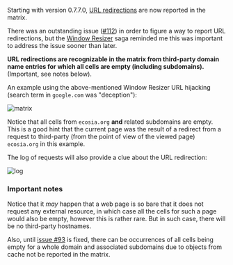 Starting with version 0.7.7.0, [URL redirections](http://en.wikipedia.org/wiki/URL_redirection) are now reported in the matrix.

There was an outstanding issue ([#112](/gorhill/httpswitchboard/issues/112)) in order to figure a way to report URL redirections, but the [Window Resizer](http://chrisbalt.com/blog/2013/12/20/link-hijacking-through-chrome-extensions-and-other-security-risks.html) saga reminded me this was important to address the issue sooner than later.

**URL redirections are recognizable in the matrix from third-party domain name entries for which all cells are empty (including subdomains).** (Important, see notes below).

An example using the above-mentioned Window Resizer URL hijacking (search term in `google.com` was "deception"):

![matrix](https://raw2.github.com/gorhill/httpswitchboard/3cd5eacc40de0c344494bfcc5eb62cfcfffbafa1/doc/img/redirection-example-1-matrix.png)

Notice that all cells from `ecosia.org` **and** related subdomains are empty. This is a good hint that the current page was the result of a redirect from a request to third-party (from the point of view of the viewed page) `ecosia.org` in this example.

The log of requests will also provide a clue about the URL redirection:

![log](https://raw2.github.com/gorhill/httpswitchboard/3cd5eacc40de0c344494bfcc5eb62cfcfffbafa1/doc/img/redirection-example-1-log.png)

### Important notes

Notice that it *may* happen that a web page is so bare that it does not request any external resource, in which case all the cells for such a page would also be empty, however this is rather rare. But in such case, there will be no third-party hostnames.

Also, until [issue #93](https://github.com/gorhill/httpswitchboard/issues/93) is fixed, there can be occurrences of all cells being empty for a whole domain and associated subdomains due to objects from cache not be reported in the matrix.